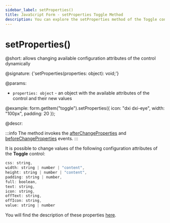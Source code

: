 ```yaml
---
sidebar_label: setProperties()
title: JavaScript Form - setProperties Toggle Method 
description: You can explore the setProperties method of the Toggle control of Form in the documentation of the DHTMLX JavaScript UI library. Browse developer guides and API reference, try out code examples and live demos, and download a free 30-day evaluation version of DHTMLX Suite.
---
```


# setProperties()

@short: allows changing available configuration attributes of the control dynamically

@signature: {'setProperties(properties: object): void;'}

@params:
- `properties: object` - an object with the available attributes of the control and their new values

@example:
form.getItem("toggle").setProperties({
    icon: "dxi dxi-eye",
    width: "100px",
    padding: 20
});

@descr:

:::info
The method invokes the [afterChangeProperties](form/api/toggle/toggle_afterchangeproperties_event.md) and [beforeChangeProperties](form/api/toggle/toggle_beforechangeproperties_event.md) events.
:::

It is possible to change values of the following configuration attributes of the **Toggle** control:

~~~js
css: string,
width: string | number | "content",
height: string | number | "content",
padding: string | number,
full: boolean,
text: string,
icon: string,
offText: string,
offIcon: string,
value: string | number
~~~

You will find the description of these properties [here](form/api/toggle/api_toggle_properties.md).